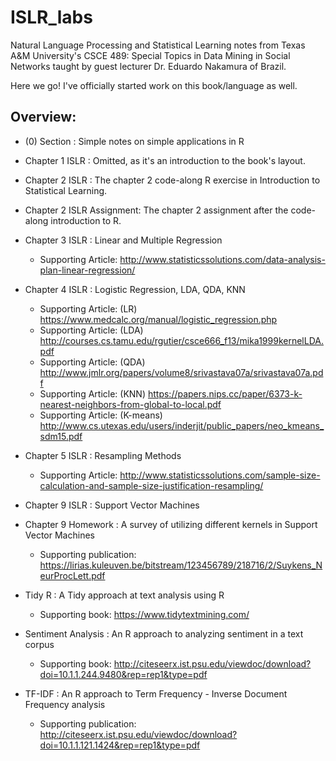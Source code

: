 # ISLR_labs
Natural Language Processing and Statistical Learning notes from Texas A&M University's CSCE 489: Special Topics in Data Mining in Social Networks taught by guest lecturer Dr. Eduardo Nakamura of Brazil.

Here we go! I've officially started work on this book/language as well.

Overview:
----
- (0) Section              : Simple notes on simple applications in R
- Chapter 1 ISLR           : Omitted, as it's an introduction to the book's layout.
- Chapter 2 ISLR           : The chapter 2 code-along R exercise in Introduction to Statistical Learning.
- Chapter 2 ISLR Assignment: The chapter 2 assignment after the code-along introduction to R.

- Chapter 3 ISLR           : Linear and Multiple Regression
  - Supporting Article: http://www.statisticssolutions.com/data-analysis-plan-linear-regression/

- Chapter 4 ISLR           : Logistic Regression, LDA, QDA, KNN
  - Supporting Article: (LR)  https://www.medcalc.org/manual/logistic_regression.php
  - Supporting Article: (LDA) http://courses.cs.tamu.edu/rgutier/csce666_f13/mika1999kernelLDA.pdf
  - Supporting Article: (QDA) http://www.jmlr.org/papers/volume8/srivastava07a/srivastava07a.pdf
  - Supporting Article: (KNN) https://papers.nips.cc/paper/6373-k-nearest-neighbors-from-global-to-local.pdf
  - Supporting Article: (K-means) http://www.cs.utexas.edu/users/inderjit/public_papers/neo_kmeans_sdm15.pdf
  
- Chapter 5 ISLR           : Resampling Methods
  - Supporting Article: http://www.statisticssolutions.com/sample-size-calculation-and-sample-size-justification-resampling/

- Chapter 9 ISLR           : Support Vector Machines
- Chapter 9 Homework       : A survey of utilizing different kernels in Support Vector Machines
  - Supporting publication: https://lirias.kuleuven.be/bitstream/123456789/218716/2/Suykens_NeurProcLett.pdf
  
- Tidy R                   : A Tidy approach at text analysis using R
  - Supporting book: https://www.tidytextmining.com/

- Sentiment Analysis       : An R approach to analyzing sentiment in a text corpus
  - Supporting book: http://citeseerx.ist.psu.edu/viewdoc/download?doi=10.1.1.244.9480&rep=rep1&type=pdf

- TF-IDF                   : An R approach to Term Frequency - Inverse Document Frequency analysis
  - Supporting publication: http://citeseerx.ist.psu.edu/viewdoc/download?doi=10.1.1.121.1424&rep=rep1&type=pdf
